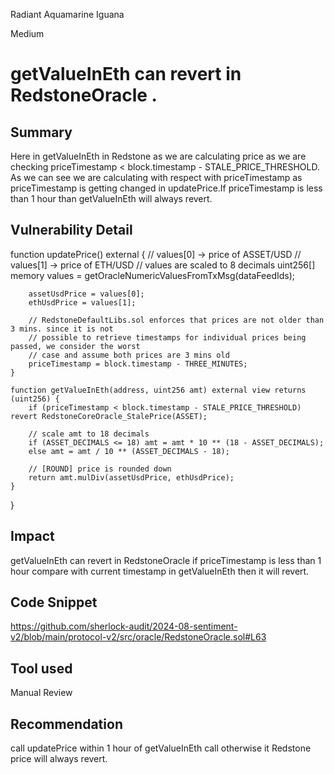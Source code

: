 Radiant Aquamarine Iguana

Medium

# getValueInEth can revert in RedstoneOracle .

## Summary
Here in getValueInEth in Redstone as we are calculating  price as we are checking priceTimestamp < block.timestamp - STALE_PRICE_THRESHOLD. As we can see we are calculating with respect with priceTimestamp as priceTimestamp is getting changed in updatePrice.If priceTimestamp is less than 1 hour than getValueInEth will always revert.
## Vulnerability Detail

function updatePrice() external {
        // values[0] -> price of ASSET/USD
        // values[1] -> price of ETH/USD
        // values are scaled to 8 decimals
        uint256[] memory values = getOracleNumericValuesFromTxMsg(dataFeedIds);

        assetUsdPrice = values[0];
        ethUsdPrice = values[1];

        // RedstoneDefaultLibs.sol enforces that prices are not older than 3 mins. since it is not
        // possible to retrieve timestamps for individual prices being passed, we consider the worst
        // case and assume both prices are 3 mins old
        priceTimestamp = block.timestamp - THREE_MINUTES;
    }

    function getValueInEth(address, uint256 amt) external view returns (uint256) {
        if (priceTimestamp < block.timestamp - STALE_PRICE_THRESHOLD) revert RedstoneCoreOracle_StalePrice(ASSET);

        // scale amt to 18 decimals
        if (ASSET_DECIMALS <= 18) amt = amt * 10 ** (18 - ASSET_DECIMALS);
        else amt = amt / 10 ** (ASSET_DECIMALS - 18);

        // [ROUND] price is rounded down
        return amt.mulDiv(assetUsdPrice, ethUsdPrice);
    }
}

## Impact
getValueInEth can revert in RedstoneOracle  if priceTimestamp is less  than 1 hour compare with current timestamp in getValueInEth then it will revert. 
## Code Snippet
https://github.com/sherlock-audit/2024-08-sentiment-v2/blob/main/protocol-v2/src/oracle/RedstoneOracle.sol#L63
## Tool used

Manual Review

## Recommendation
call updatePrice within 1 hour of getValueInEth call otherwise it Redstone price will always revert.